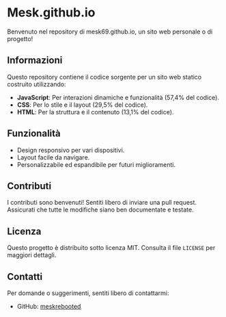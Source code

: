 # Mesk.github.io

Benvenuto nel repository di mesk69.github.io, un sito web personale o di progetto!

## Informazioni

Questo repository contiene il codice sorgente per un sito web statico costruito utilizzando:
- **JavaScript**: Per interazioni dinamiche e funzionalità (57,4% del codice).
- **CSS**: Per lo stile e il layout (29,5% del codice).
- **HTML**: Per la struttura e il contenuto (13,1% del codice).

## Funzionalità

- Design responsivo per vari dispositivi.
- Layout facile da navigare.
- Personalizzabile ed espandibile per futuri miglioramenti.

## Contributi

I contributi sono benvenuti! Sentiti libero di inviare una pull request. Assicurati che tutte le modifiche siano ben documentate e testate.

## Licenza

Questo progetto è distribuito sotto licenza MIT. Consulta il file `LICENSE` per maggiori dettagli.

## Contatti

Per domande o suggerimenti, sentiti libero di contattarmi:
- GitHub: [meskrebooted](https://github.com/meskrebooted)
